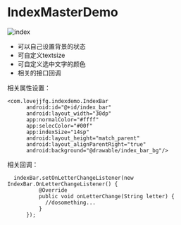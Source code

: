 # IndexMasterDemo


![index](https://raw.githubusercontent.com/lovejjfg/IndexMasterDemo/master/index.gif)

* 可以自己设置背景的状态
* 可自定义textsize
* 可自定义选中文字的颜色
* 相关的接口回调

    
相关属性设置：

    <com.lovejjfg.indexdemo.IndexBar
          android:id="@+id/index_bar"
          android:layout_width="30dp"
          app:normalColor="#ffff"
          app:selecColor="#00f"
          app:indexSize="14sp"
          android:layout_height="match_parent"
          android:layout_alignParentRight="true"
          android:background="@drawable/index_bar_bg"/>
          

相关回调：

      indexBar.setOnLetterChangeListener(new IndexBar.OnLetterChangeListener() {
              @Override
              public void onLetterChange(String letter) {
                //dosomething...
              }
          });